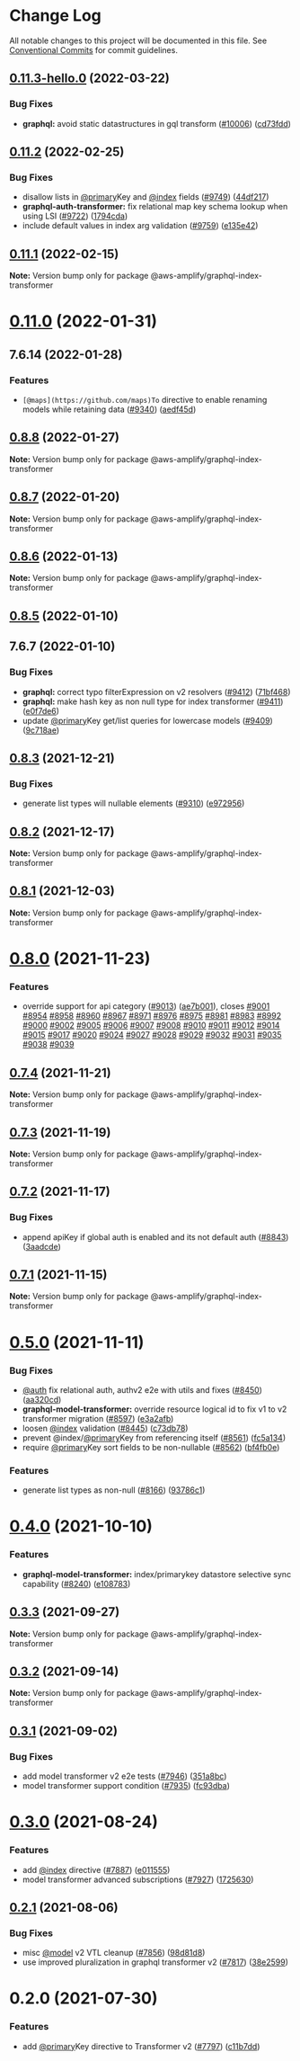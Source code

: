 # Change Log

All notable changes to this project will be documented in this file.
See [Conventional Commits](https://conventionalcommits.org) for commit guidelines.

## [0.11.3-hello.0](https://github.com/aws-amplify/amplify-cli/compare/@aws-amplify/graphql-index-transformer@0.11.2...@aws-amplify/graphql-index-transformer@0.11.3-hello.0) (2022-03-22)


### Bug Fixes

* **graphql:** avoid static datastructures in gql transform ([#10006](https://github.com/aws-amplify/amplify-cli/issues/10006)) ([cd73fdd](https://github.com/aws-amplify/amplify-cli/commit/cd73fdde69f1545683e81684c4f9267145b845c6))





## [0.11.2](https://github.com/aws-amplify/amplify-cli/compare/@aws-amplify/graphql-index-transformer@0.11.1...@aws-amplify/graphql-index-transformer@0.11.2) (2022-02-25)


### Bug Fixes

* disallow lists in [@primary](https://github.com/primary)Key and [@index](https://github.com/index) fields ([#9749](https://github.com/aws-amplify/amplify-cli/issues/9749)) ([44df217](https://github.com/aws-amplify/amplify-cli/commit/44df21756f5892b174dcdac116e7576005a42ad5))
* **graphql-auth-transformer:** fix relational map key schema lookup when using LSI ([#9722](https://github.com/aws-amplify/amplify-cli/issues/9722)) ([1794cda](https://github.com/aws-amplify/amplify-cli/commit/1794cda7658d9d7596b372c2a78b3f753d7d6aaf))
* include default values in index arg validation ([#9759](https://github.com/aws-amplify/amplify-cli/issues/9759)) ([e135e42](https://github.com/aws-amplify/amplify-cli/commit/e135e42ece439dd9925edd8488dbc6a129d92aa8))





## [0.11.1](https://github.com/aws-amplify/amplify-cli/compare/@aws-amplify/graphql-index-transformer@0.11.0...@aws-amplify/graphql-index-transformer@0.11.1) (2022-02-15)

**Note:** Version bump only for package @aws-amplify/graphql-index-transformer





# [0.11.0](https://github.com/aws-amplify/amplify-cli/compare/@aws-amplify/graphql-index-transformer@0.8.8...@aws-amplify/graphql-index-transformer@0.11.0) (2022-01-31)



## 7.6.14 (2022-01-28)


### Features

* `[@maps](https://github.com/maps)To` directive to enable renaming models while retaining data ([#9340](https://github.com/aws-amplify/amplify-cli/issues/9340)) ([aedf45d](https://github.com/aws-amplify/amplify-cli/commit/aedf45d9237812d71bb8b56164efe0222ad3d534))





## [0.8.8](https://github.com/aws-amplify/amplify-cli/compare/@aws-amplify/graphql-index-transformer@0.8.7...@aws-amplify/graphql-index-transformer@0.8.8) (2022-01-27)

**Note:** Version bump only for package @aws-amplify/graphql-index-transformer





## [0.8.7](https://github.com/aws-amplify/amplify-cli/compare/@aws-amplify/graphql-index-transformer@0.8.6...@aws-amplify/graphql-index-transformer@0.8.7) (2022-01-20)

**Note:** Version bump only for package @aws-amplify/graphql-index-transformer





## [0.8.6](https://github.com/aws-amplify/amplify-cli/compare/@aws-amplify/graphql-index-transformer@0.8.5...@aws-amplify/graphql-index-transformer@0.8.6) (2022-01-13)

**Note:** Version bump only for package @aws-amplify/graphql-index-transformer





## [0.8.5](https://github.com/aws-amplify/amplify-cli/compare/@aws-amplify/graphql-index-transformer@0.8.3...@aws-amplify/graphql-index-transformer@0.8.5) (2022-01-10)



## 7.6.7 (2022-01-10)


### Bug Fixes

* **graphql:** correct typo filterExpression on v2 resolvers ([#9412](https://github.com/aws-amplify/amplify-cli/issues/9412)) ([71bf468](https://github.com/aws-amplify/amplify-cli/commit/71bf4688952a5f43640297bf31ea9c59d1c679c9))
* **graphql:** make hash key as non null type for index transformer ([#9411](https://github.com/aws-amplify/amplify-cli/issues/9411)) ([e0f7de6](https://github.com/aws-amplify/amplify-cli/commit/e0f7de6bdba1ddc484de341e903bc56460bbb442))
* update [@primary](https://github.com/primary)Key get/list queries for lowercase models ([#9409](https://github.com/aws-amplify/amplify-cli/issues/9409)) ([9c718ae](https://github.com/aws-amplify/amplify-cli/commit/9c718ae82548b795ced2b51ebb689f4cb6b300e7))





## [0.8.3](https://github.com/aws-amplify/amplify-cli/compare/@aws-amplify/graphql-index-transformer@0.8.2...@aws-amplify/graphql-index-transformer@0.8.3) (2021-12-21)


### Bug Fixes

* generate list types will nullable elements ([#9310](https://github.com/aws-amplify/amplify-cli/issues/9310)) ([e972956](https://github.com/aws-amplify/amplify-cli/commit/e9729565fef2ac7df51f7fc7f345da536f385ac1))





## [0.8.2](https://github.com/aws-amplify/amplify-cli/compare/@aws-amplify/graphql-index-transformer@0.8.1...@aws-amplify/graphql-index-transformer@0.8.2) (2021-12-17)

**Note:** Version bump only for package @aws-amplify/graphql-index-transformer





## [0.8.1](https://github.com/aws-amplify/amplify-cli/compare/@aws-amplify/graphql-index-transformer@0.8.0...@aws-amplify/graphql-index-transformer@0.8.1) (2021-12-03)

**Note:** Version bump only for package @aws-amplify/graphql-index-transformer





# [0.8.0](https://github.com/aws-amplify/amplify-cli/compare/@aws-amplify/graphql-index-transformer@0.7.4...@aws-amplify/graphql-index-transformer@0.8.0) (2021-11-23)


### Features

* override support for api category ([#9013](https://github.com/aws-amplify/amplify-cli/issues/9013)) ([ae7b001](https://github.com/aws-amplify/amplify-cli/commit/ae7b001f274f327a29c99c67fe851272c6208e84)), closes [#9001](https://github.com/aws-amplify/amplify-cli/issues/9001) [#8954](https://github.com/aws-amplify/amplify-cli/issues/8954) [#8958](https://github.com/aws-amplify/amplify-cli/issues/8958) [#8960](https://github.com/aws-amplify/amplify-cli/issues/8960) [#8967](https://github.com/aws-amplify/amplify-cli/issues/8967) [#8971](https://github.com/aws-amplify/amplify-cli/issues/8971) [#8976](https://github.com/aws-amplify/amplify-cli/issues/8976) [#8975](https://github.com/aws-amplify/amplify-cli/issues/8975) [#8981](https://github.com/aws-amplify/amplify-cli/issues/8981) [#8983](https://github.com/aws-amplify/amplify-cli/issues/8983) [#8992](https://github.com/aws-amplify/amplify-cli/issues/8992) [#9000](https://github.com/aws-amplify/amplify-cli/issues/9000) [#9002](https://github.com/aws-amplify/amplify-cli/issues/9002) [#9005](https://github.com/aws-amplify/amplify-cli/issues/9005) [#9006](https://github.com/aws-amplify/amplify-cli/issues/9006) [#9007](https://github.com/aws-amplify/amplify-cli/issues/9007) [#9008](https://github.com/aws-amplify/amplify-cli/issues/9008) [#9010](https://github.com/aws-amplify/amplify-cli/issues/9010) [#9011](https://github.com/aws-amplify/amplify-cli/issues/9011) [#9012](https://github.com/aws-amplify/amplify-cli/issues/9012) [#9014](https://github.com/aws-amplify/amplify-cli/issues/9014) [#9015](https://github.com/aws-amplify/amplify-cli/issues/9015) [#9017](https://github.com/aws-amplify/amplify-cli/issues/9017) [#9020](https://github.com/aws-amplify/amplify-cli/issues/9020) [#9024](https://github.com/aws-amplify/amplify-cli/issues/9024) [#9027](https://github.com/aws-amplify/amplify-cli/issues/9027) [#9028](https://github.com/aws-amplify/amplify-cli/issues/9028) [#9029](https://github.com/aws-amplify/amplify-cli/issues/9029) [#9032](https://github.com/aws-amplify/amplify-cli/issues/9032) [#9031](https://github.com/aws-amplify/amplify-cli/issues/9031) [#9035](https://github.com/aws-amplify/amplify-cli/issues/9035) [#9038](https://github.com/aws-amplify/amplify-cli/issues/9038) [#9039](https://github.com/aws-amplify/amplify-cli/issues/9039)





## [0.7.4](https://github.com/aws-amplify/amplify-cli/compare/@aws-amplify/graphql-index-transformer@0.7.3...@aws-amplify/graphql-index-transformer@0.7.4) (2021-11-21)

**Note:** Version bump only for package @aws-amplify/graphql-index-transformer





## [0.7.3](https://github.com/aws-amplify/amplify-cli/compare/@aws-amplify/graphql-index-transformer@0.7.2...@aws-amplify/graphql-index-transformer@0.7.3) (2021-11-19)

**Note:** Version bump only for package @aws-amplify/graphql-index-transformer





## [0.7.2](https://github.com/aws-amplify/amplify-cli/compare/@aws-amplify/graphql-index-transformer@0.7.1...@aws-amplify/graphql-index-transformer@0.7.2) (2021-11-17)


### Bug Fixes

* append apiKey if global auth is enabled and its not default auth ([#8843](https://github.com/aws-amplify/amplify-cli/issues/8843)) ([3aadcde](https://github.com/aws-amplify/amplify-cli/commit/3aadcde2225f0ede5c5d94c2a4cd9d1afece5288))





## [0.7.1](https://github.com/aws-amplify/amplify-cli/compare/@aws-amplify/graphql-index-transformer@0.5.0...@aws-amplify/graphql-index-transformer@0.7.1) (2021-11-15)

**Note:** Version bump only for package @aws-amplify/graphql-index-transformer





# [0.5.0](https://github.com/aws-amplify/amplify-cli/compare/@aws-amplify/graphql-index-transformer@0.4.0...@aws-amplify/graphql-index-transformer@0.5.0) (2021-11-11)


### Bug Fixes

* [@auth](https://github.com/auth) fix relational auth, authv2 e2e with utils and fixes ([#8450](https://github.com/aws-amplify/amplify-cli/issues/8450)) ([aa320cd](https://github.com/aws-amplify/amplify-cli/commit/aa320cd2414665a484438f0764cf68fd78caa26a))
* **graphql-model-transformer:** override resource logical id to fix v1 to v2 transformer migration ([#8597](https://github.com/aws-amplify/amplify-cli/issues/8597)) ([e3a2afb](https://github.com/aws-amplify/amplify-cli/commit/e3a2afbbed6e97f143fc7c83064e2193f4c91bdd))
* loosen [@index](https://github.com/index) validation ([#8445](https://github.com/aws-amplify/amplify-cli/issues/8445)) ([c73db78](https://github.com/aws-amplify/amplify-cli/commit/c73db786ce962cf3d976866b3a0996bfbda255fa))
* prevent @index/[@primary](https://github.com/primary)Key from referencing itself ([#8561](https://github.com/aws-amplify/amplify-cli/issues/8561)) ([fc5a134](https://github.com/aws-amplify/amplify-cli/commit/fc5a1344d48cbfa0e7a2f5301c5acec2dde6c5e0))
* require [@primary](https://github.com/primary)Key sort fields to be non-nullable ([#8562](https://github.com/aws-amplify/amplify-cli/issues/8562)) ([bf4fb0e](https://github.com/aws-amplify/amplify-cli/commit/bf4fb0e0efc8b760e5b32663f13ffe1e33780812))


### Features

* generate list types as non-null ([#8166](https://github.com/aws-amplify/amplify-cli/issues/8166)) ([93786c1](https://github.com/aws-amplify/amplify-cli/commit/93786c13ef04c72748ca32a1ef7878c0e6b5b129))





# [0.4.0](https://github.com/aws-amplify/amplify-cli/compare/@aws-amplify/graphql-index-transformer@0.3.3...@aws-amplify/graphql-index-transformer@0.4.0) (2021-10-10)


### Features

* **graphql-model-transformer:** index/primarykey datastore selective sync capability ([#8240](https://github.com/aws-amplify/amplify-cli/issues/8240)) ([e108783](https://github.com/aws-amplify/amplify-cli/commit/e10878370a4785a412b561002d78b5cec9859346))





## [0.3.3](https://github.com/aws-amplify/amplify-cli/compare/@aws-amplify/graphql-index-transformer@0.3.2...@aws-amplify/graphql-index-transformer@0.3.3) (2021-09-27)

**Note:** Version bump only for package @aws-amplify/graphql-index-transformer





## [0.3.2](https://github.com/aws-amplify/amplify-cli/compare/@aws-amplify/graphql-index-transformer@0.3.1...@aws-amplify/graphql-index-transformer@0.3.2) (2021-09-14)

**Note:** Version bump only for package @aws-amplify/graphql-index-transformer





## [0.3.1](https://github.com/aws-amplify/amplify-cli/compare/@aws-amplify/graphql-index-transformer@0.3.0...@aws-amplify/graphql-index-transformer@0.3.1) (2021-09-02)


### Bug Fixes

* add model transformer v2 e2e tests ([#7946](https://github.com/aws-amplify/amplify-cli/issues/7946)) ([351a8bc](https://github.com/aws-amplify/amplify-cli/commit/351a8bce6069398535878fd62886e0ee5c402329))
* model transformer support condition ([#7935](https://github.com/aws-amplify/amplify-cli/issues/7935)) ([fc93dba](https://github.com/aws-amplify/amplify-cli/commit/fc93dbabb38427607ef6abb6f1d7fb2f357a284b))





# [0.3.0](https://github.com/aws-amplify/amplify-cli/compare/@aws-amplify/graphql-index-transformer@0.2.1...@aws-amplify/graphql-index-transformer@0.3.0) (2021-08-24)


### Features

* add [@index](https://github.com/index) directive ([#7887](https://github.com/aws-amplify/amplify-cli/issues/7887)) ([e011555](https://github.com/aws-amplify/amplify-cli/commit/e0115557aad893b3286226e92ce8fecbd5636c1a))
* model transformer advanced subscriptions ([#7927](https://github.com/aws-amplify/amplify-cli/issues/7927)) ([1725630](https://github.com/aws-amplify/amplify-cli/commit/1725630c61c40923e8dfa3c697ea5472df2e5de1))





## [0.2.1](https://github.com/aws-amplify/amplify-cli/compare/@aws-amplify/graphql-index-transformer@0.2.0...@aws-amplify/graphql-index-transformer@0.2.1) (2021-08-06)


### Bug Fixes

* misc [@model](https://github.com/model) v2 VTL cleanup ([#7856](https://github.com/aws-amplify/amplify-cli/issues/7856)) ([98d81d8](https://github.com/aws-amplify/amplify-cli/commit/98d81d8e2e13fc1525389ba21e6ad4b372e671fb))
* use improved pluralization in graphql transformer v2 ([#7817](https://github.com/aws-amplify/amplify-cli/issues/7817)) ([38e2599](https://github.com/aws-amplify/amplify-cli/commit/38e25996ee00479031c88714af3b9d40ef9e079c))





# 0.2.0 (2021-07-30)


### Features

* add [@primary](https://github.com/primary)Key directive to Transformer v2 ([#7797](https://github.com/aws-amplify/amplify-cli/issues/7797)) ([c11b7dd](https://github.com/aws-amplify/amplify-cli/commit/c11b7dd33152eced2ba23089ef08f5696c73b5f2))

